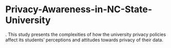 # Privacy-Awareness-in-NC-State-University
. This study presents the complexities of how the university privacy policies affect its students’ perceptions and attitudes towards privacy of their data.

